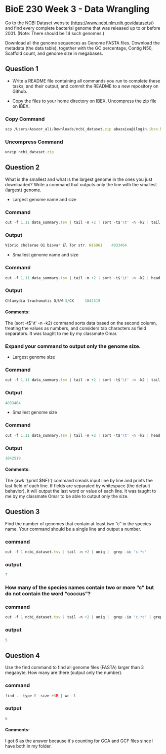 
# BioE 230 Week 3 - Data Wrangling 

Go to the NCBI Dataset website (https://www.ncbi.nlm.nih.gov/datasets/) and find every complete bacterial genome that was released up to or before 2001.
(Note: There should be 14 such genomes.)

Download all the genome sequences as Genome FASTA files. Download the metadata (the data table), together with the GC percentage, Contig N50, Scaffold count, and genome size in megabases.



## Question 1 

- Write a README file containing all commands you run to complete these tasks, and their output, and commit the README to a new repository on Github.

- Copy the files to your home directory on IBEX. Uncompress the zip file on IBEX.

### Copy Command 
```javascript
scp /Users/Assoor_ali/Downloads/ncbi_dataset.zip abazaiea@ilogin.ibex.kaust.edu.sa:/home/abazaiea/
```


###  Uncompress Command 
```javascript
unzip ncbi_dataset.zip

```


## Question 2
What is the smallest and what is the largest genome in the ones
you just downloaded? Write a command that outputs only the line with the smallest (largest) genome.

- Largest genome name and size 
### Command 
```javascript
cut -f 1,11 data_summary.tsv | tail -n +2 | sort -t$'\t' -n -k2 | tail -n 1

```

### Output
```javascript
Vibrio cholerae O1 biovar El Tor str. N16961	4033464

```
- Smallest genome name and size 
### Command 
```javascript
cut -f 1,11 data_summary.tsv | tail -n +2 | sort -t$'\t' -n -k2 | head -n 1

```

### Output
```javascript
Chlamydia trachomatis D/UW-3/CX     1042519

```
#### Comments: 
The (sort -t$'\t' -n -k2) command sorts data based on the second column, treating the values as numbers, and considers tab characters as field separators. It was taught to me by my classmate Omar. 

### Expand your command to output only the genome size.
- Largest genome size 
### Command 
```javascript
cut -f 1,11 data_summary.tsv | tail -n +2 | sort -t$'\t' -n -k2 | tail -n 1 | awk '{print $NF}'

```

### Output
```javascript
4033464

```

- Smallest genome size 
### Command 
```javascript
cut -f 1,11 data_summary.tsv | tail -n +2 | sort -t$'\t' -n -k2 | head -n 1 | awk '{print $NF}'

```

### Output
```javascript
1042519
```

#### Comments: 
The (awk '{print $NF}') command sreads input line by line and prints the last field of each line. If fields are separated by whitespace (the default behavior), it will output the last word or value of each line. It was taught to me by my classmate Omar to be able to output only the size. 
## Question 3
Find the number of genomes that contain at least two “c” in
the species name. Your command should be a single line and output a number.

### command 
```javascript
cut -f 1 ncbi_dataset.tsv | tail -n +2 | uniq |  grep -ic 'c.*c'

``` 

### output
```javascript
7

```

### How many of the species names contain two or more “c” but do not contain the word “coccus”?

### command 
```javascript
cut -f 1 ncbi_dataset.tsv | tail -n +2 | uniq |  grep -io 'c.*c' | grep -ivc 'coccus'

```

### output
```javascript
5

```
## Question 4
Use the find command to find all genome files (FASTA) larger than 3 megabyte. How many are there (output only the number).

### command 
```javascript
find . -type f -size +3M | wc -l

```

### output
```javascript
6

```
#### Comments: 
I got 6 as the answer because it's counting for GCA and GCF files since I have both in my folder. 